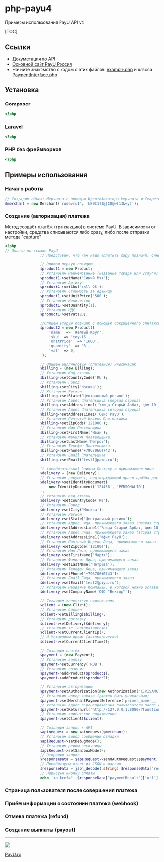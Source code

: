 # php-payu4
Примеры использования PayU API v4

[TOC]

## Ссылки
- [Докуметация по API](https://dev.payu.ru/ru/documents/apiv4/)
- [Основной сайт PayU Россия](https://payu.ru/)
- Начните знакомство с кодом с этих файлов: [example.php](https://github.com/payuru/php-payu4/blob/main/example.php) и класса [PaymentInterface.php](https://github.com/payuru/php-payu4/blob/main/src/PaymentInterface.php)

## Установка
### Composer
```php
<?php

```
### Laravel
```php
<?php

```
### PHP без фреймворков
```php
<?php

```
## Примеры использования
### Начало работы
```php
// Создадим объект Мерчанта с помощью Идентификатора Мерчанта и Секретного Ключа Мерчанта
$merchant = new Merchant('rudevru1', 'hE9I1?3@|C8@w[1I&=y)');
```
### Создание (авторизация) платежа
Метод создаёт платёж (транзакцию) в системе PayU.
В зависимости от настройки, средства списываются либо сразу, 
либо после отправки метода "capture". 
```php
<?php
// Оплата по ссылке PayU
                // Представим, что нам надо оплатить пару позиций: Синий Мяч и Жёлтый Круг

                // Опишем первую позицию
                $product1 = new Product;
                // Установим Наименование (название товара или услуги)
                $product1->setName('Синий Мяч');
                // Установим Артикул
                $product1->setSku('ball-05');
                // Установим Стоимость за единицу
                $product1->setUnitPrice('500');
                // Установим Количество
                $product1->setQuantity(1);
                // Установим НДС
                $product1->setVat(20);

                //Опишем вторую позицию с помощью сокращённого синтаксиса:
                $product2 = new Product([
                    'name'  => 'Жёлтый Круг',
                    'sku'  => 'toy-15',
                    'unitPrice'  => '1600',
                    'quantity'  => '3',
                    'vat'  => 0,
                ]);

                // Опишем Биллинговую (платёжную) информацию
                $billing = (new Billing);
                // Установим Код страны
                $billing->setCountryCode('RU');
                // Установим Город
                $billing->setCity('Москва');
                // Установим Регион
                $billing->setState('Центральный регион');
                // Установим Адрес Плательщика (первая строка)
                $billing->setAddressLine1('Улица Старый Арбат, дом 10');
                // Установим Адрес Плательщика (вторая строка)
                $billing->setAddressLine1('Офис PayU');
                // Установим Почтовый Индекс Плательщика
                $billing->setZipCode('121000');
                // Установим Имя Плательщика
                $billing->setFirstName('Иван');
                // Установим Фамилия Плательщика
                $billing->setLastName('Петров');
                // Установим Телефон Плательщика
                $billing->setPhone('+79670660742');
                // Установим Email Плательщика
                $billing->setEmail('test1@payu.ru');

                // (необязательно) Опишем Доствку и принимающее лицо
                $delivery = (new Delivery);
                // Установим документ, подтверждающий право приёма доставки
                $delivery->setIdentityDocument(
                    new IdentityDocument('123456', 'PERSONALID')
                );
                // Установим Код страны
                $delivery->setCountryCode('RU');
                // Установим Город
                $delivery->setCity('Москва');
                // Установим Регион
                $delivery->setState('Центральный регион');
                // Установим Адрес Лица, принимающего заказ (первая строка)
                $delivery->setAddressLine1('Улица Старый Арбат, дом 10');
                // Установим Адрес Лица, принимающего заказ (вторая строка)
                $delivery->setAddressLine1('Офис PayU');
                // Установим Почтовый Индекс Лица, принимающего заказ
                $delivery->setZipCode('121000');
                // Установим Имя Лица, принимающего заказ
                $delivery->setFirstName('Мария');
                // Установим Фамилия Лица, принимающего заказ
                $delivery->setLastName('Петрова');
                // Установим Телефон Лица, принимающего заказ
                $delivery->setPhone('+79670660743');
                // Установим Email Лица, принимающего заказ
                $delivery->setEmail('test2@payu.ru');
                // Установим Название Компании, в которой можно оставить заказ
                $delivery->setCompanyName('ООО "Вектор"');

                // Создадим клиентское подключение
                $client = (new Client);
                // Установим биллинг
                $client->setBilling($billing);
                // Установим доставку
                $client->setDelivery($delivery);
                // Установим IP (автоматически)
                $client->setCurrentClientIp();
                // И Установим время (автоматически)
                $client->setCurrentClientTime();

                // Создадим платёж
                $payment = (new Payment);
                // Установим валюту
                $payment->setCurrency('RUB');
                // Установим позиции
                $payment->addProduct($product1);
                $payment->addProduct($product2);

                // Установим авторизацию
                $payment->setAuthorization(new Authorization('CCVISAMC',true));
                // Установим номер заказа (должен быть уникальным)
                $payment->setMerchantPaymentReference('primer_nomer__' . time());
                // Установим адрес перенаправления пользователя после оплаты
                $payment->setReturnUrl('http://127.0.0.1:8080/?function=returnPage');
                // Установим клиентское подключение
                $payment->setClient($client);

                // Создадим запрос к API
                $apiRequest = new ApiRequest($merchant);
                // Установим вывод сообщений отладки
                $apiRequest->setDebugMode();
                // Установим режим песочницы
                $apiRequest->setSandboxMode();
                // Отправим запрос
                $responseData = $apiRequest->sendAuthRequest($payment, $merchant);
                // Преобразуем ответ из JSON в массив
                $responseData = json_decode((string) $responseData["response"], true);
                // Нарисуем кнопку оплаты
                echo '<a href="'.$responseData["paymentResult"]['url'].'" class="btn btn-success" target="_b" rel="noopener"> ОПЛАТА </a><br><br><br>';
```
### Страница пользователя после совершения платежа

### Приём информации о состоянии платежа (webhook)

### Отмена платежа (refund)

### Создание выплаты (payout)

-------------
![](https://www.nco-payu.ru/media/images/global/payu@2x.png)
 
[PayU.ru](https://PayU.ru/ "Платёжная система для сайтов и не только")
